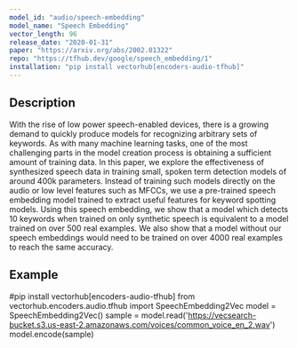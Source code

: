 ```yaml
---
model_id: "audio/speech-embedding"
model_name: "Speech Embedding" 
vector_length: 96
release_date: "2020-01-31"
paper: "https://arxiv.org/abs/2002.01322"
repo: "https://tfhub.dev/google/speech_embedding/1"
installation: "pip install vectorhub[encoders-audio-tfhub]"
---
```


## Description

With the rise of low power speech-enabled devices, there is a growing demand to quickly produce models for recognizing arbitrary 
sets of keywords. As with many machine learning tasks, one of the most challenging parts in the model creation process is obtaining
a sufficient amount of training data. In this paper, we explore the effectiveness of synthesized speech data in training small, 
spoken term detection models of around 400k parameters. Instead of training such models directly on the audio or low level features
such as MFCCs, we use a pre-trained speech embedding model trained to extract useful features for keyword spotting models. Using this 
speech embedding, we show that a model which detects 10 keywords when trained on only synthetic speech is equivalent to a model trained 
on over 500 real examples. We also show that a model without our speech embeddings would need to be trained on over 4000 real examples to 
reach the same accuracy.

## Example

#pip install vectorhub[encoders-audio-tfhub]
from vectorhub.encoders.audio.tfhub import SpeechEmbedding2Vec
model = SpeechEmbedding2Vec()
sample = model.read('https://vecsearch-bucket.s3.us-east-2.amazonaws.com/voices/common_voice_en_2.wav')
model.encode(sample)
